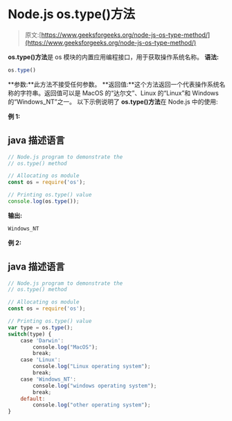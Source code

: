 # Node.js os.type()方法

> 原文:[https://www.geeksforgeeks.org/node-js-os-type-method/](https://www.geeksforgeeks.org/node-js-os-type-method/)

**os.type()方法**是 os 模块的内置应用编程接口，用于获取操作系统名称。
**语法:**

```js
os.type()
```

**参数:**此方法不接受任何参数。
**返回值:**这个方法返回一个代表操作系统名称的字符串。返回值可以是 MacOS 的“达尔文”、Linux 的“Linux”和 Windows 的“Windows_NT”之一。
以下示例说明了 **os.type()方法**在 Node.js 中的使用:

**例 1:**

## java 描述语言

```js
// Node.js program to demonstrate the    
// os.type() method 

// Allocating os module
const os = require('os');

// Printing os.type() value
console.log(os.type());
```

**输出:**

```js
Windows_NT
```

**例 2:**

## java 描述语言

```js
// Node.js program to demonstrate the    
// os.type() method 

// Allocating os module
const os = require('os');

// Printing os.type() value
var type = os.type();
switch(type) {
    case 'Darwin':
        console.log("MacOS");
        break;
    case 'Linux': 
        console.log("Linux operating system");
        break;
    case 'Windows_NT':
        console.log("windows operating system");
        break;    
    default: 
        console.log("other operating system");
}
```